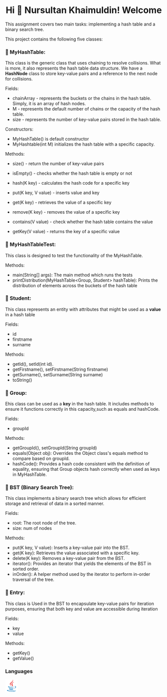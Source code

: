 
<h1 align="center">Hi 👋 Nursultan Khaimuldin! Welcome </h1>


This assignment covers two main tasks: implementing a hash table and a binary search tree.



This project contains the following five classes:
<h3 align ="left"> 🚀 MyHashTable: </h3> 

This class is the generic class that uses chaining to resolve collisions. What is more, it also represents the hash table data structure. We have a **HashNode** class to store key-value pairs and a reference to the next node for collisions.


Fields: 
- chainArray - represents the buckets or the chains in the hash table. Simply, it is an array of hash nodes.
- M - represents the default number of chains or the capacity of the hash table.
- size - represents the number of key-value pairs stored in the hash table.

Constructors:
- MyHashTable() is default constructor
- MyHashtable(int M) initializes the hash table with a specific capacity.

Methods:

- size() - return the number of key-value pairs
- isEmpty() - checks whether the hash table is empty or not

  
- hash(K key) - calculates the hash code for a specific key
- put(K key, V value) - inserts value and key
- get(K key) - retrieves the value of a specific key
- remove(K key) - removes the value of a specific key
- contains(V value) - check whether the hash table contains the value
- getKey(V value) - returns the key of a specific value

<h3 align ="left"> 🚀 MyHashTableTest: </h3>

This class is designed to test the functionality of the MyHashTable.

Methods:
- main(String[] args): The main method which runs the tests
- printDistribution(MyHashTable<Group, Student> hashTable): Prints the distribution of elements across the buckets of the hash table



<h3 align ="left"> 🚀 Student: </h3> 

This class represents an entity with attributes that might be used as a **value** in a hash table

Fields:
- id
- firstname
- surname

Methods:

- getId(), setId(int id).
- getFirstname(), setFirstname(String firstname)
- getSurname(), setSurname(String surname)
- toString()


<h3 align ="left"> 🚀 Group: </h3> 

Еhis class can be used as a **key** in the hash table. It includes methods to ensure it functions correctly in this capacity,such as equals and hashCode.

Fields:

- groupId

Methods:

- getGroupId(), setGroupId(String groupId)
- equals(Object obj): Overrides the Object class's equals method to compare based on groupId.
- hashCode(): Provides a hash code consistent with the definition of equality, ensuring that Group objects hash correctly when used as keys in MyHashTable.

<h3 align ="left"> 🚀 BST (Binary Search Tree): </h3>

This class implements a binary search tree which allows for efficient storage and retrieval of data in a sorted manner.

Fields:

- root: The root node of the tree.
- size: num of nodes

Methods:

- put(K key, V value): Inserts a key-value pair into the BST.
- get(K key): Retrieves the value associated with a specific key.
- delete(K key): Removes a key-value pair from the BST.
- iterator(): Provides an iterator that yields the elements of the BST in sorted order.
- inOrder(): A helper method used by the iterator to perform in-order traversal of the tree.


<h3 align ="left"> 🚀 Entry: </h3> 

This class is Used in the BST to encapsulate key-value pairs for iteration purposes, ensuring that both key and value are accessible during iteration

Fields:
- key
- value

Methods:
- getKey()
- getValue()


<p align="left">
</p>

<h3 align="left">Languages</h3>
<p align="left"> <a href="https://www.java.com" target="_blank" rel="noreferrer"> <img src="https://raw.githubusercontent.com/devicons/devicon/master/icons/java/java-original.svg" alt="java" width="40" height="40"/> </a> </p>
